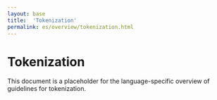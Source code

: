 ```yaml
---
layout: base
title:  'Tokenization'
permalink: es/overview/tokenization.html
---
```


# Tokenization

This document is a placeholder for the language-specific overview of
guidelines for tokenization.
